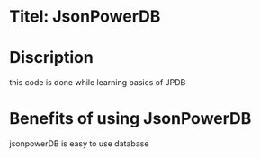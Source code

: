 # Titel: JsonPowerDB
# Discription
this code is done while learning basics of JPDB
# Benefits of using JsonPowerDB
jsonpowerDB is easy to use database
